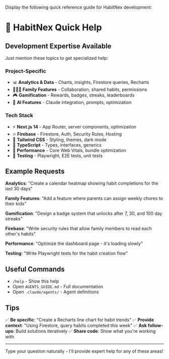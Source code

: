 Display the following quick reference guide for HabitNex development:

# 🚀 HabitNex Quick Help

## Development Expertise Available

Just mention these topics to get specialized help:

### **Project-Specific**
- 📊 **Analytics & Data** - Charts, insights, Firestore queries, Recharts
- 👨‍👩‍👧 **Family Features** - Collaboration, shared habits, permissions
- 🎮 **Gamification** - Rewards, badges, streaks, leaderboards
- 🤖 **AI Features** - Claude integration, prompts, optimization

### **Tech Stack**
- ⚡ **Next.js 14** - App Router, server components, optimization
- 🔥 **Firebase** - Firestore, Auth, Security Rules, Hosting
- 🎨 **Tailwind CSS** - Styling, themes, dark mode
- 📘 **TypeScript** - Types, interfaces, generics
- 🚀 **Performance** - Core Web Vitals, bundle optimization
- 🧪 **Testing** - Playwright, E2E tests, unit tests

## Example Requests

**Analytics**:
"Create a calendar heatmap showing habit completions for the last 30 days"

**Family Features**:
"Add a feature where parents can assign weekly chores to their kids"

**Gamification**:
"Design a badge system that unlocks after 7, 30, and 100 day streaks"

**Firebase**:
"Write security rules that allow family members to read each other's habits"

**Performance**:
"Optimize the dashboard page - it's loading slowly"

**Testing**:
"Write Playwright tests for the habit creation flow"

## Useful Commands

- `/help` - Show this help
- Open `AGENTS_GUIDE.md` - Full documentation
- Open `.claude/agents/` - Agent definitions

## Tips

✅ **Be specific**: "Create a Recharts line chart for habit trends"
✅ **Provide context**: "Using Firestore, query habits completed this week"
✅ **Ask follow-ups**: Build solutions iteratively
✅ **Share code**: Show what you're working with

---
Type your question naturally - I'll provide expert help for any of these areas!
